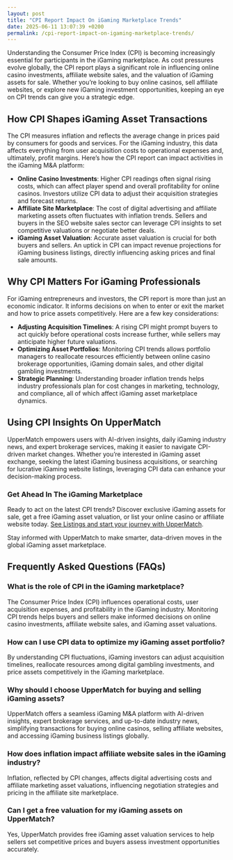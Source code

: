 ```yaml
---
layout: post
title: "CPI Report Impact On iGaming Marketplace Trends"
date: 2025-06-11 13:07:39 +0200
permalink: /cpi-report-impact-on-igaming-marketplace-trends/
---
```

Understanding the Consumer Price Index (CPI) is becoming increasingly essential for participants in the iGaming marketplace. As cost pressures evolve globally, the CPI report plays a significant role in influencing online casino investments, affiliate website sales, and the valuation of iGaming assets for sale. Whether you’re looking to buy online casinos, sell affiliate websites, or explore new iGaming investment opportunities, keeping an eye on CPI trends can give you a strategic edge.

## How CPI Shapes iGaming Asset Transactions

The CPI measures inflation and reflects the average change in prices paid by consumers for goods and services. For the iGaming industry, this data affects everything from user acquisition costs to operational expenses and, ultimately, profit margins. Here’s how the CPI report can impact activities in the iGaming M&A platform:

- **Online Casino Investments**: Higher CPI readings often signal rising costs, which can affect player spend and overall profitability for online casinos. Investors utilize CPI data to adjust their acquisition strategies and forecast returns.
- **Affiliate Site Marketplace**: The cost of digital advertising and affiliate marketing assets often fluctuates with inflation trends. Sellers and buyers in the SEO website sales sector can leverage CPI insights to set competitive valuations or negotiate better deals.
- **iGaming Asset Valuation**: Accurate asset valuation is crucial for both buyers and sellers. An uptick in CPI can impact revenue projections for iGaming business listings, directly influencing asking prices and final sale amounts.

## Why CPI Matters For iGaming Professionals

For iGaming entrepreneurs and investors, the CPI report is more than just an economic indicator. It informs decisions on when to enter or exit the market and how to price assets competitively. Here are a few key considerations:

- **Adjusting Acquisition Timelines**: A rising CPI might prompt buyers to act quickly before operational costs increase further, while sellers may anticipate higher future valuations.
- **Optimizing Asset Portfolios**: Monitoring CPI trends allows portfolio managers to reallocate resources efficiently between online casino brokerage opportunities, iGaming domain sales, and other digital gambling investments.
- **Strategic Planning**: Understanding broader inflation trends helps industry professionals plan for cost changes in marketing, technology, and compliance, all of which affect iGaming asset marketplace dynamics.

## Using CPI Insights On UpperMatch

UpperMatch empowers users with AI-driven insights, daily iGaming industry news, and expert brokerage services, making it easier to navigate CPI-driven market changes. Whether you’re interested in iGaming asset exchange, seeking the latest iGaming business acquisitions, or searching for lucrative iGaming website listings, leveraging CPI data can enhance your decision-making process.

### Get Ahead In The iGaming Marketplace

Ready to act on the latest CPI trends? Discover exclusive iGaming assets for sale, get a free iGaming asset valuation, or list your online casino or affiliate website today. [See Listings and start your journey with UpperMatch](https://www.uppermatch.com).

Stay informed with UpperMatch to make smarter, data-driven moves in the global iGaming asset marketplace.

## Frequently Asked Questions (FAQs)

### What is the role of CPI in the iGaming marketplace?

The Consumer Price Index (CPI) influences operational costs, user acquisition expenses, and profitability in the iGaming industry. Monitoring CPI trends helps buyers and sellers make informed decisions on online casino investments, affiliate website sales, and iGaming asset valuations.

### How can I use CPI data to optimize my iGaming asset portfolio?

By understanding CPI fluctuations, iGaming investors can adjust acquisition timelines, reallocate resources among digital gambling investments, and price assets competitively in the iGaming marketplace.

### Why should I choose UpperMatch for buying and selling iGaming assets?

UpperMatch offers a seamless iGaming M&A platform with AI-driven insights, expert brokerage services, and up-to-date industry news, simplifying transactions for buying online casinos, selling affiliate websites, and accessing iGaming business listings globally.

### How does inflation impact affiliate website sales in the iGaming industry?

Inflation, reflected by CPI changes, affects digital advertising costs and affiliate marketing asset valuations, influencing negotiation strategies and pricing in the affiliate site marketplace.

### Can I get a free valuation for my iGaming assets on UpperMatch?

Yes, UpperMatch provides free iGaming asset valuation services to help sellers set competitive prices and buyers assess investment opportunities accurately.

<script type="application/ld+json">
{
  "@context": "https://schema.org",
  "@type": "BlogPosting",
  "headline": "CPI Report Impact On iGaming Marketplace Trends",
  "description": "Explore how the Consumer Price Index (CPI) influences online casino investments, affiliate website sales, and iGaming asset valuations in the global marketplace. Learn how UpperMatch leverages CPI insights for smarter iGaming transactions.",
  "author": {
    "@type": "Person",
    "name": "UpperMatch"
  },
  "publisher": {
    "@type": "Person",
    "name": "UpperMatch"
  },
  "datePublished": "2024-06-01",
  "mainEntityOfPage": {
    "@type": "WebPage",
    "@id": "https://www.uppermatch.com/blog/cpi-report-impact-igaming-marketplace-trends"
  },
  "keywords": "iGaming marketplace, buy online casinos, sell affiliate websites, iGaming assets for sale, online casino investments, iGaming M&A platform, affiliate site marketplace, SEO website sales, iGaming business listings, buy and sell iGaming assets, online casino brokerage, iGaming asset valuation, affiliate marketing assets, iGaming domain sales, iGaming industry news, iGaming investment opportunities, iGaming business acquisitions, iGaming asset marketplace, iGaming website listings, iGaming asset exchange"
}
</script>

<script type="application/ld+json">
{
  "@context": "https://schema.org",
  "@type": "FAQPage",
  "mainEntity": [
    {
      "@type": "Question",
      "name": "What is the role of CPI in the iGaming marketplace?",
      "acceptedAnswer": {
        "@type": "Answer",
        "text": "The Consumer Price Index (CPI) influences operational costs, user acquisition expenses, and profitability in the iGaming industry. Monitoring CPI trends helps buyers and sellers make informed decisions on online casino investments, affiliate website sales, and iGaming asset valuations."
      }
    },
    {
      "@type": "Question",
      "name": "How can I use CPI data to optimize my iGaming asset portfolio?",
      "acceptedAnswer": {
        "@type": "Answer",
        "text": "By understanding CPI fluctuations, iGaming investors can adjust acquisition timelines, reallocate resources among digital gambling investments, and price assets competitively in the iGaming marketplace."
      }
    },
    {
      "@type": "Question",
      "name": "Why should I choose UpperMatch for buying and selling iGaming assets?",
      "acceptedAnswer": {
        "@type": "Answer",
        "text": "UpperMatch offers a seamless iGaming M&A platform with AI-driven insights, expert brokerage services, and up-to-date industry news, simplifying transactions for buying online casinos, selling affiliate websites, and accessing iGaming business listings globally."
      }
    },
    {
      "@type": "Question",
      "name": "How does inflation impact affiliate website sales in the iGaming industry?",
      "acceptedAnswer": {
        "@type": "Answer",
        "text": "Inflation, reflected by CPI changes, affects digital advertising costs and affiliate marketing asset valuations, influencing negotiation strategies and pricing in the affiliate site marketplace."
      }
    },
    {
      "@type": "Question",
      "name": "Can I get a free valuation for my iGaming assets on UpperMatch?",
      "acceptedAnswer": {
        "@type": "Answer",
        "text": "Yes, UpperMatch provides free iGaming asset valuation services to help sellers set competitive prices and buyers assess investment opportunities accurately."
      }
    }
  ]
}
</script>